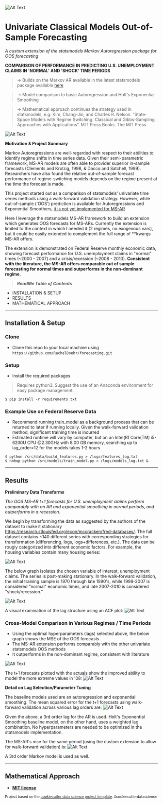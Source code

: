 
![Alt Text](https://github.com/RachelDoehr/forecasting/blob/master/reports/figures/example_markov_chain.gif?raw=true)

# Univariate Classical Models Out-of-Sample Forecasting


 *A custom extension of the statsmodels Markov Autoregression package for OOS forecasting*

**COMPARISON OF PERFORMANCE IN PREDICTING U.S. UNEMPLOYMENT CLAIMS IN 'NORMAL' AND 'SHOCK' TIME PERIODS**

> -> Builds on the Markov AR available in the latest statsmodels package available <a href="https://www.statsmodels.org/stable/generated/statsmodels.tsa.regime_switching.markov_autoregression" target="_blank">here</a>

> -> Model comparison to basic Autoregression and Holt's Exponential Smoothing

> -> Mathematical approach continues the strategy used in statsmodels, e.g. Kim, Chang-Jin, and Charles R. Nelson. “State-Space Models with Regime Switching: Classical and Gibbs-Sampling Approaches with Applications”. MIT Press Books. The MIT Press.

![Alt Text](https://github.com/RachelDoehr/forecasting/blob/master/reports/figures/markov_ar_specification.PNG?raw=true)

**Motivation & Project Summary**

Markov Autoregressions are well-regarded with respect to their abilities to identify regime shifts in time series data. Given their semi-parametric framework, MS-AR models are often able to provider superior in-sample forecasts (Clements and Krolzig, 1998, & Dacco and Satchell, 1999). Researchers have also found the relative out-of-sample forecast performance of regime-switching models depends on the regime present at the time the forecast is made. 

This project started out as a comparison of statsmodels' univariate time series methods using a walk-forward validation strategy. However, while out-of-sample ('OOS') prediction is available for Autoregressions and Exponential Smoothers, <a href="https://github.com/statsmodels/statsmodels/blob/ebe5e76c6c8055dddb247f7eff174c959acc61d2/statsmodels/tsa/regime_switching/markov_switching.py#L702-L703" target="_blank">it is not yet implemented for MS-AR</a>

Here I leverage the statsmodels MS-AR framework to build an extension which generates OOS forecasts for MS-ARs. Currently the extension is limited to the context in which I needed it (2 regimes, no exogenous vars), but it could be easily extended to complement the full range of **kwargs MS-AR offers. 

The extension is demonstrated on Federal Reserve monthly economic data, showing forecast performance for U.S. unemployment claims in "normal" times (~2000 - 2007) and a crisis/recession (~2008 - 2010). **Consistent with the literature, the MS-AR offers comparable out of sample forecasting for normal times and outperforms in the non-dominant regime.**

> ***ReadMe Table of Contents***

- INSTALLATION & SETUP
- RESULTS
- MATHEMATICAL APPROACH

---

## Installation & Setup

### Clone

- Clone this repo to your local machine using `https://github.com/RachelDoehr/forecasting.git`

### Setup

- Install the required packages

> Requires python3. Suggest the use of an Anaconda environment for easy package management.

```shell
$ pip install -r requirements.txt
```

### Example Use on Federal Reserve Data

- Recommend running train_model as a background process that can be returned to later if running locally. Given the walk-forward validation method, significant training time is incurred
- Estimated runtime will vary by computer, but on an Intel(R) Core(TM) i5-6200U CPU @2.30GHz with 8.00 GB memory, searching up to lag_order=12 for the models takes 1-2 hours

```shell
$ python /src/data/build_features.py > /logs/features_log.txt
$ nohup python /src/models/train_model.py > /logs/models_log.txt &
```

---

## Results

**Preliminary Data Transforms**

*The OOS MS-AR t+1 forecasts for U.S. unemployment claims perform comparably with an AR and exponential smoothing in normal periods, and outperforms in a recession.*

We begin by transforming the data as suggested by the authors of the dataset to make it stationary https://research.stlouisfed.org/econ/mccracken/fred-databases/. The full dataset contains ~140 different series with corresponding strategies for transformation (differencing, logs, logs+differences, etc.). The data can be rougly categorized into different economic factors. For example, the housing variables contain many housing series:

![Alt Text](https://github.com/RachelDoehr/forecasting/blob/master/reports/figures/time_series_transformed_housing.png?raw=true)

The below graph isolates the chosen variable of interest, unemployment claims. The series is post-making stationary. In the walk-forward validation, the initial training sample is 1970 through late 1990's, while 1998-2007 is considered "normal" economic times, and late 2007-2010 is considered "shock/recession."

![Alt Text](https://github.com/RachelDoehr/forecasting/blob/master/reports/figures/y_var_time_series.png?raw=true)

A visual examination of the lag structure using an ACF plot:
![Alt Text](https://github.com/RachelDoehr/forecasting/blob/master/reports/figures/acf_plot.png?raw=true)
 

### **Cross-Model Comparison in Various Regimes / Time Periods**

- Using the optimal hyperparameters (lags) selected above, the below graph shows the MSE of the OOS forecasts
- The MS-AR extension performs comparably with the other univariate statsmodels OOS methods
- It outperforms in the non-dominant regime, consistent with literature

![Alt Text](https://github.com/RachelDoehr/forecasting/blob/master/reports/figures/error_summary.png?raw=true)

The t+1 forecasts plotted with the actuals show the improved ability to model the more extreme values in '08:
![Alt Text](https://github.com/RachelDoehr/forecasting/blob/master/reports/figures/yhat_y_Classical.png?raw=true)


**Detail on Lag Selection/Parameter Tuning**

The baseline models used are an autoregression and exponential smoothing. The mean squared error for the t+1 forecasts using walk-forward validation across various lag orders are:
![Alt Text](https://github.com/RachelDoehr/forecasting/blob/master/reports/figures/AR_errors.png?raw=true)

Given the above, a 3rd order lag for the AR is used. Holt's Exponential Smoothing baseline model, on the other hand, uses a weighted lag combination. No hyperparameters are needed to be optimized in the statsmodels implementation.

The MS-AR's mse for the same period (using the custom extension to allow for walk-forward validation) is:
![Alt Text](https://github.com/RachelDoehr/forecasting/blob/master/reports/figures/MKV_errors.png?raw=true)

A 3rd order Markov model is used as well.

---

## Mathematical Approach

- **[MIT license](http://opensource.org/licenses/mit-license.php)**
<p><small>Project based on the <a target="_blank" href="https://drivendata.github.io/cookiecutter-data-science/">cookiecutter data science project template</a>. #cookiecutterdatascience</small></p>